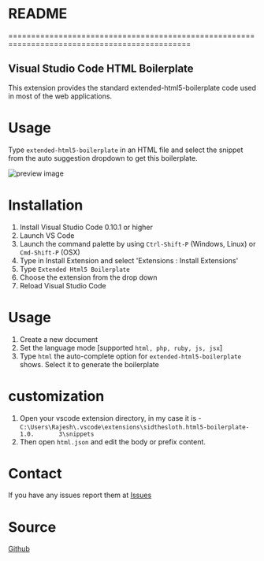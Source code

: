 # README
==============================================================================================


## Visual Studio Code HTML Boilerplate
 
This extension provides the standard extended-html5-boilerplate code used in most of the web applications.

# Usage
Type `extended-html5-boilerplate` in an HTML file and select the snippet from the auto suggestion dropdown to get this boilerplate.

![preview image](https://im7.ezgif.com/tmp/ezgif-7-161da5ab97e8.gif "Snippets Preview")

# Installation

1. Install Visual Studio Code 0.10.1 or higher
2. Launch VS Code
3. Launch the command palette by using `Ctrl-Shift-P` (Windows, Linux) or `Cmd-Shift-P` (OSX)
4. Type in Install Extension and select 'Extensions : Install Extensions'
5. Type `Extended Html5 Boilerplate`
6. Choose the extension from the drop down
7. Reload Visual Studio Code
 
# Usage
1. Create a new document
2. Set the language mode [supported `html, php, ruby, js, jsx`]
3. Type `html` the auto-complete option for `extended-html5-boilerplate` shows. Select it to generate the boilerplate

# customization
1. Open your vscode extension directory, in my case it is - `C:\Users\Rajesh\.vscode\extensions\sidthesloth.html5-boilerplate-1.0.       3\snippets`
2. Then open `html.json` and edit the body or prefix content.
 
# Contact
If you have any issues report them at [Issues](https://github.com/Rajesh-Royal/extended-html5-boilerplate-vscode/issues)

# Source
[Github](https://github.com/Rajesh-Royal/extended-html5-boilerplate-vscode)
